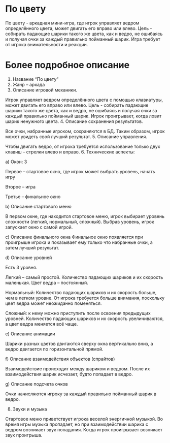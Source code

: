 # По цвету
По цвету - аркадная мини-игра, где игрок управляет ведром определённого цвета, может двигать его вправо или влево. Цель - собирать падающие шарики такого же цвета, как и ведро, не ошибаясь и получая очки за каждый правильно пойманный шарик. Игра требует от игрока внимательности и реакции.

# Более подробное описание
1. Название “По цвету”
2. Жанр – аркада
3. Описание игровой механики.

Игрок управляет ведром определённого цвета с помощью клавиатуры, может двигать его вправо или влево. Цель - собирать падающие шарики такого же цвета, как и ведро, не ошибаясь и получая очки за каждый правильно пойманный шарик. Игрок проигрывает, когда ловит шарик ненужного цвета.
4. Описание сохранения результатов.

Все очки, набранные игроком, сохраняются в БД. Таким образом, игрок может увидеть свой лучший результат.
5. Описание управления.

Чтобы двигать ведро, от игрока требуется использование только двух клавиш – стрелки влево и вправо.
6. Технические аспекты:

a) Окон: 3

Первое – стартовое окно, где игрок может выбрать уровень, начать игру

Второе – игра

Третье – финальное окно

b) Описание стартового меню

В первом окне, где находится стартовое меню, игрок выбирает уровень сложности (легкий, нормальный, сложный). Выбрав уровень, игрок запускает окно с самой игрой.

c) Описание финального окна
Финальное окно появляется при проигрыше игрока и показывает ему только что набранные очки, а затем лучший результат.

d) Описание уровней

Есть 3 уровня.

Легкий – самый простой. Количество падающих шариков и их скорость маленькая.
Цвет ведра – постоянный.

Нормальный: Количество падающих шариков и их скорость больше, чем в легком уровне. От игрока требуется больше внимания, поскольку цвет ведра может неожиданно поменяться.

Сложный: к нему можно приступить после освоения предыдущих уровней. Количество падающих шариков и их скорость увеличиваются, а цвет ведра меняется всё чаще.

e) Описание анимации

Шарики разных цветов двигаются сверху окна вертикально вниз, а ведро двигается по горизонтальной прямой.

f) Описание взаимодействия объектов (спрайтов)

Взаимодействие происходит между шариком и ведром. После их взаимодействия шарик исчезает, будто попадает в ведро.

g) Описание подсчета очков

Очки начисляются игроку за каждый правильно пойманный шарик в ведро.

8. Звуки и музыка


Стартовое меню приветствует игрока веселой энергичной музыкой. Во время игры музыка пропадает, но при взаимодействии шарика с ведром возникает звук попадания. Когда игрок проигрывает возникает звук проигрыша.
